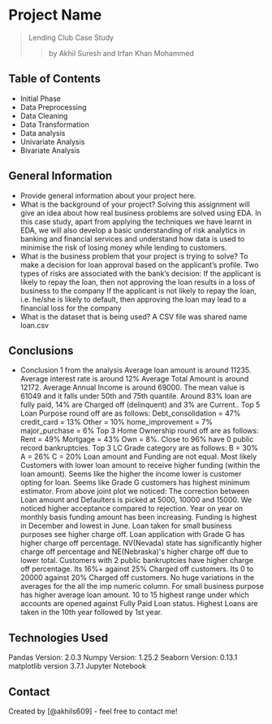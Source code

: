 # Project Name
> Lending Club Case Study
>> by Akhil Suresh and Irfan Khan Mohammed


## Table of Contents
* Initial Phase
* Data Preprocessing
* Data Cleaning
* Data Transformation
* Data analysis
* Univariate Analysis 
* Bivariate Analysis
 
## General Information
- Provide general information about your project here.
- What is the background of your project?
Solving this assignment will give an idea about how real business problems are solved using EDA.
In this case study, apart from applying the techniques we have learnt in EDA, we will also develop a basic understanding of risk analytics in banking and financial services and understand how data is used to minimise the risk of losing money while lending to customers.
- What is the business problem that your project is trying to solve?
To make a decision for loan approval based on the applicant’s profile. Two types of risks are associated with the bank’s decision:
If the applicant is likely to repay the loan, then not approving the loan results in a loss of business to the company
If the applicant is not likely to repay the loan, i.e. he/she is likely to default, then approving the loan may lead to a financial loss for the company
- What is the dataset that is being used?
A CSV file was shared name loan.csv


## Conclusions
- Conclusion 1 from the analysis
Average loan amount is around 11235.
Average interest rate is around 12%
Average Total Amount is around 12172.
Average Annual Income is around 69000.
The mean value is 61049 and it falls under 50th and 75th quantile.
Around 83% loan are fully paid, 14% are Charged off (delinquent) and 3% are Current..
Top 5 Loan Purpose round off are as follows:
	Debt_consolidation = 47%
	credit_card = 13%
	Other = 10%
	home_improvement = 7%
	major_purchase = 6%
Top 3 Home Ownership round off are as follows:
	Rent = 49%
	Mortgage = 43%
	Own = 8%.
Close to 96% have 0 public record bankruptcies.
Top 3 LC Grade category are as follows:
	B = 30%
	A = 26%
	C = 20%
Loan amount and Funding are not equal. Most likely Customers with lower loan amount to receive higher funding (within the loan amount).
Seems like the higher the income lower is customer opting for loan.
Seems like Grade G customers has highest minimum estimator.
From above joint plot we noticed:
The correction between Loan amount and Defaulters is picked at 5000, 10000 and 15000.
We noticed higher acceptance compared to rejection.
Year on year on monthly basis funding amount has been increasing.
Funding is highest in December and lowest in June.
Loan taken for small business purposes see higher charge off.
Loan application with Grade G has higher charge off percentage.
NV(Nevada) state has significantly higher charge off percentage and NE(Nebraska)'s higher charge off due to lower total.
Customers with 2 public bankruptcies have
higher charge off percentage.
Its 16%+ against 25% Charged off customers.
Its 0 to 20000 against 20% Charged off customers.
No huge variations in the averages for the all the imp numeric column.
For small business purpose has higher average loan amount.
10 to 15 highest range under which accounts are opened against Fully Paid Loan status.
Highest Loans are taken in the 10th year followed by 1st year.


## Technologies Used
Pandas Version: 2.0.3
Numpy Version: 1.25.2
Seaborn Version: 0.13.1
matplotlib version 3.7.1
Jupyter Notebook

<!-- As the libraries versions keep on changing, it is recommended to mention the version of library used in this project -->



## Contact
Created by [@akhils609] - feel free to contact me!


<!-- Optional -->
<!-- ## License -->
<!-- This project is open source and available under the [... License](). -->
